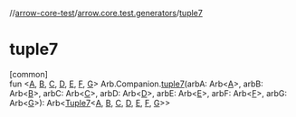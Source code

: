 //[arrow-core-test](../../index.md)/[arrow.core.test.generators](index.md)/[tuple7](tuple7.md)

# tuple7

[common]\
fun &lt;[A](tuple7.md), [B](tuple7.md), [C](tuple7.md), [D](tuple7.md), [E](tuple7.md), [F](tuple7.md), [G](tuple7.md)&gt; Arb.Companion.[tuple7](tuple7.md)(arbA: Arb&lt;[A](tuple7.md)&gt;, arbB: Arb&lt;[B](tuple7.md)&gt;, arbC: Arb&lt;[C](tuple7.md)&gt;, arbD: Arb&lt;[D](tuple7.md)&gt;, arbE: Arb&lt;[E](tuple7.md)&gt;, arbF: Arb&lt;[F](tuple7.md)&gt;, arbG: Arb&lt;[G](tuple7.md)&gt;): Arb&lt;[Tuple7](../../../arrow-core/arrow-core/arrow.core/-tuple7/index.md)&lt;[A](tuple7.md), [B](tuple7.md), [C](tuple7.md), [D](tuple7.md), [E](tuple7.md), [F](tuple7.md), [G](tuple7.md)&gt;&gt;
